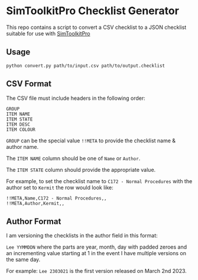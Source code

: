 # SimToolkitPro Checklist Generator

This repo contains a script to convert a CSV checklist to a JSON checklist
suitable for use with [SimToolkitPro][fstk]

## Usage

```shell
python convert.py path/to/input.csv path/to/output.checklist
```

## CSV Format

The CSV file must include headers in the following order:

```text
GROUP
ITEM NAME
ITEM STATE
ITEM DESC
ITEM COLOUR
```

`GROUP` can be the special value `!!META` to provide the checklist name & author
name.

The `ITEM NAME` column should be one of `Name` or `Author`.

The `ITEM STATE` column should provide the appropriate value.

For example, to set the checklist name to `C172 - Normal Procedures` with the
author set to `Kermit` the row would look like:

```csv
!!META,Name,C172 - Normal Procedures,,
!!META,Author,Kermit,,
```

## Author Format

I am versioning the checklists in the author field in this format:

`Lee YYMMDDN` where the parts are year, month, day with padded zeroes and an
incrementing value starting at 1 in the event I have multiple versions on the
same day.

For example: `Lee 2303021` is the first version released on March 2nd 2023.

[fstk]: https://simtoolkitpro.co.uk/
